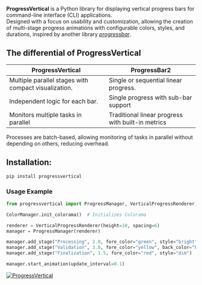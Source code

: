 **ProgressVertical** is a Python library for displaying vertical progress bars for command-line interface (CLI) applications.  
Designed with a focus on usability and customization, allowing the creation of multi-stage progress animations with configurable colors, styles, and durations, inspired by another library [_progressbar_](https://pypi.org/project/progressbar/).

## The differential of ProgressVertical

| ProgressVertical              | ProgressBar2                                                |
| ---------------------------- | ----------------------------------------------------------- |
| Multiple parallel stages with compact visualization.     | Single or sequential linear progress. |
| Independent logic for each bar.                          | Single progress with sub-bar support  |
| Monitors multiple tasks in parallel                      | Traditional linear progress with built-in metrics  |

Processes are batch-based, allowing monitoring of tasks in parallel without depending on others, reducing overhead.

## Installation:

```pip
pip install progressvertical

```
### Usage Example

```python
from progressvertical import ProgressManager, VerticalProgressRenderer, ColorManager

ColorManager.init_colorama()  # Initializes Colorama

renderer = VerticalProgressRenderer(height=10, spacing=6)
manager = ProgressManager(renderer)

manager.add_stage("Processing", 2.0, fore_color="green", style="bright")
manager.add_stage("Validation", 3.0, fore_color="yellow", back_color="blue")
manager.add_stage("Finalization", 1.5, fore_color="red", style="dim")

manager.start_animation(update_interval=0.1)
```

[![ProgressVertical](https://img.shields.io/badge/ProgressVertical-%200.1.2-0073B7?style=for-the-badge&logo=python)](https://pypi.org/project/progressvertical/)

